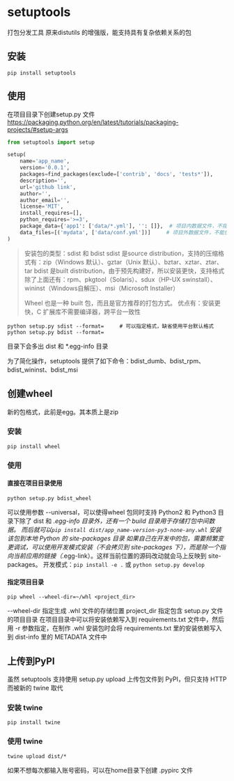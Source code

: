 # setuptools
打包分发工具
原来distutils 的增强版，能支持具有复杂依赖关系的包

## 安装
```
pip install setuptools
```

## 使用
在项目目录下创建setup.py 文件
<https://packaging.python.org/en/latest/tutorials/packaging-projects/#setup-args>

```py
from setuptools import setup

setup(
    name='app_name',
    version='0.0.1',
    packages=find_packages(exclude=['contrib', 'docs', 'tests*']),
    description='',
    url='github link',
    author='',
    author_email='',
    license='MIT',
    install_requires=[],
    python_requires='>=3',
    package_data={'app1': ['data/*.yml'], '': []},  # 项目内数据文件，不指定目录表示所有
    data_files=[('mydata', ['data/conf.yml'])]     # 项目外数据文件，不能使用路径通配符
)
```

> 安装包的类型：sdist 和 bdist
> sdist 是source distribution，支持的压缩格式有：zip（Windows 默认）、gztar（Unix 默认）、bztar、xztar、ztar、tar
> bdist 是built distribution，由于预先构建好，所以安装更快，支持格式除了上面还有：rpm、pkgtool（Solaris）、sdux（HP-UX swinstall）、wininst（Windows自解压）、msi（Microsoft Installer）
> 
> Wheel 也是一种 built 包，而且是官方推荐的打包方式。
> 优点有：安装更快，C 扩展库不需要编译器，跨平台一致性

```
python setup.py sdist --format=     # 可以指定格式，缺省使用平台默认格式
python setup.py bdist --format=
```
目录下会多出 dist 和 *.egg-info 目录

为了简化操作，setuptools 提供了如下命令：bdist_dumb、bdist_rpm、bdist_wininst、bdist_msi

## 创建wheel
新的包格式，此前是egg。其本质上是zip

### 安装
```
pip install wheel
```

### 使用
#### 直接在项目目录使用
```
python setup.py bdist_wheel
```
可以使用参数 --universal，可以使得wheel 包同时支持 Python2 和 Python3
目录下除了 dist 和 *.egg-info 目录外，还有一个 build 目录用于存储打包中间数据。
而后就可以`pip install dist/app_name-version-py3-none-any.whl` 安装该包到本地 Python 的 site-packages 目录
如果自己在开发中的包，需要频繁变更调试，可以使用开发模式安装（不会拷贝到 site-packages 下），而是除一个指向当前应用的链接（*.egg-link）。这样当前位置的源码改动就会马上反映到 site-packages。
开发模式：`pip install -e .` 或 `python setup.py develop`

#### 指定项目目录
```
pip wheel --wheel-dir=~/whl <project_dir>
```
--wheel-dir 指定生成 .whl 文件的存储位置
project_dir 指定包含 setup.py 文件的项目目录
在项目目录中可以将安装依赖写入到 requirements.txt 文件中，然后用 -r 参数指定，在制作 .whl 安装包时会将 requirements.txt 里的安装依赖写入到 dist-info 里的 METADATA 文件中

## 上传到PyPI
虽然 setuptools 支持使用 setup.py upload 上传包文件到 PyPI，但只支持 HTTP 而被新的 twine 取代

### 安装 twine
```
pip install twine
```

### 使用 twine
```
twine upload dist/*
```
如果不想每次都输入账号密码，可以在home目录下创建 .pypirc 文件